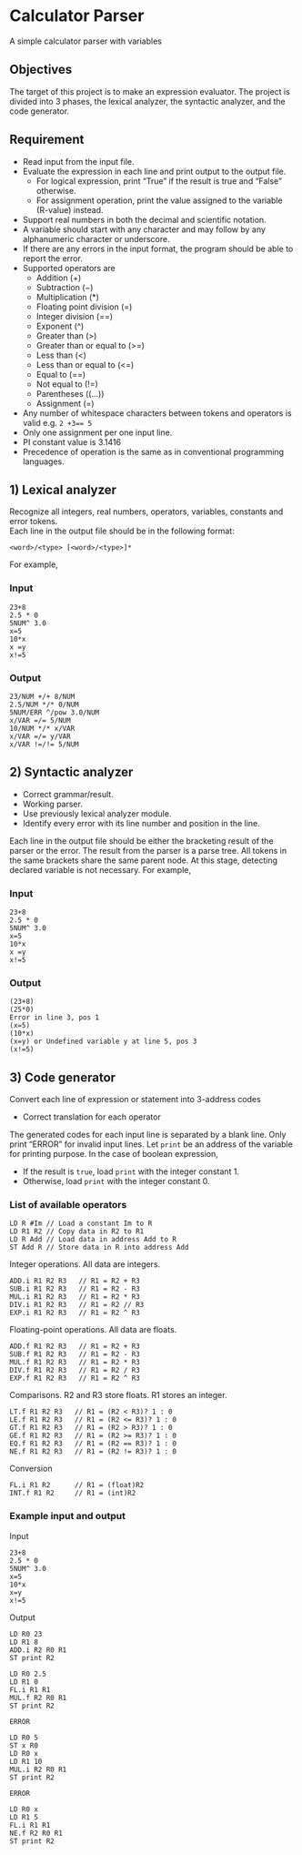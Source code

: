 # Calculator Parser
 A simple calculator parser with variables

## Objectives
The target of this project is to make an expression evaluator. The project is divided into 3 phases, the lexical analyzer, the syntactic analyzer, and the code generator.

## Requirement

 - Read input from the input file.
 - Evaluate the expression in each line and print output to the output file.
   -  For logical expression, print “True” if the result is true and “False” otherwise.
   - For assignment operation, print the value assigned to the variable (R-value) instead.
 - Support real numbers in both the decimal and scientific notation.
 - A variable should start with any character and may follow by any alphanumeric character or underscore.
 - If there are any errors in the input format, the program should be able to report the error.
 - Supported operators are
   - Addition (+)
   - Subtraction (−)
   - Multiplication (*)
   - Floating point division (=)
   - Integer division (==)
   - Exponent (^)
   - Greater than (>)
   - Greater than or equal to (>=)
   - Less than (<)
   - Less than or equal to (<=)
   - Equal to (==)
   - Not equal to (!=)
   - Parentheses ((...))
   - Assignment (=)
  - Any number of whitespace characters between tokens and operators is valid e.g. `2 +3== 5`
  - Only one assignment per one input line.
  - PI constant value is 3.1416
  - Precedence of operation is the same as in conventional programming languages.

## 1) Lexical analyzer
Recognize all integers, real numbers, operators, variables, constants and error tokens.  
Each line in the output file should be in the following format:

    <word>/<type> [<word>/<type>]*
For example,
### Input
    23+8
    2.5 * 0
    5NUM^ 3.0
    x=5
    10*x
    x =y
    x!=5
### Output
    23/NUM +/+ 8/NUM
    2.5/NUM */* 0/NUM
    5NUM/ERR ^/pow 3.0/NUM
    x/VAR =/= 5/NUM
    10/NUM */* x/VAR
    x/VAR =/= y/VAR
    x/VAR !=/!= 5/NUM

## 2) Syntactic analyzer

 - Correct grammar/result.
 - Working parser.
 - Use previously lexical analyzer module.
 - Identify every error with its line number and position in the line.  

Each line in the output file should be either the bracketing result of the parser or the error. The result from the parser is a parse tree. All tokens in the same brackets share the same parent node. At this stage, detecting declared variable is not necessary.
For example,

### Input

    23+8
    2.5 * 0
    5NUM^ 3.0
    x=5
    10*x
    x =y
    x!=5
  ### Output

    (23+8)
    (25*0)
    Error in line 3, pos 1
    (x=5)
    (10*x)
    (x=y) or Undefined variable y at line 5, pos 3
    (x!=5)

## 3) Code generator
Convert each line of expression or statement into 3-address codes

 - Correct translation for each operator  

The generated codes for each input line is separated by a blank line. Only print “ERROR” for invalid input lines. Let `print` be an address of the variable for printing purpose. In the case of boolean expression,

 - If the result is `true`, load `print` with the integer constant 1.
 - Otherwise, load `print` with the integer constant 0.

### List of available operators

    LD R #Im // Load a constant Im to R
    LD R1 R2 // Copy data in R2 to R1
    LD R Add // Load data in address Add to R
    ST Add R // Store data in R into address Add

Integer operations. All data are integers.

    ADD.i R1 R2 R3   // R1 = R2 + R3
    SUB.i R1 R2 R3   // R1 = R2 - R3
    MUL.i R1 R2 R3   // R1 = R2 * R3
    DIV.i R1 R2 R3   // R1 = R2 // R3
    EXP.i R1 R2 R3   // R1 = R2 ^ R3

Floating-point operations. All data are floats.

    ADD.f R1 R2 R3   // R1 = R2 + R3
    SUB.f R1 R2 R3   // R1 = R2 - R3
    MUL.f R1 R2 R3   // R1 = R2 * R3
    DIV.f R1 R2 R3   // R1 = R2 / R3
    EXP.f R1 R2 R3   // R1 = R2 ^ R3

Comparisons. R2 and R3 store floats. R1 stores an integer.

    LT.f R1 R2 R3   // R1 = (R2 < R3)? 1 : 0
    LE.f R1 R2 R3   // R1 = (R2 <= R3)? 1 : 0
    GT.f R1 R2 R3   // R1 = (R2 > R3)? 1 : 0
    GE.f R1 R2 R3   // R1 = (R2 >= R3)? 1 : 0
    EQ.f R1 R2 R3   // R1 = (R2 == R3)? 1 : 0
    NE.f R1 R2 R3   // R1 = (R2 != R3)? 1 : 0

Conversion

    FL.i R1 R2      // R1 = (float)R2
    INT.f R1 R2     // R1 = (int)R2

### Example input and output
Input

    23+8
    2.5 * 0
    5NUM^ 3.0
    x=5
    10*x
    x=y
    x!=5
Output

    LD R0 23
    LD R1 8
    ADD.i R2 R0 R1
    ST print R2
    
    LD R0 2.5
    LD R1 0
    FL.i R1 R1
    MUL.f R2 R0 R1
    ST print R2
    
    ERROR
    
    LD R0 5
    ST x R0
    LD R0 x
    LD R1 10
    MUL.i R2 R0 R1
    ST print R2
    
    ERROR
    
    LD R0 x
    LD R1 5
    FL.i R1 R1
    NE.f R2 R0 R1
    ST print R2
